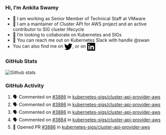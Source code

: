 ### Hi, I’m Ankita Swamy

- 💼 I am working as Senior Member of Technical Staff at VMware
- 👀 I am a maintainer of Cluster API for AWS project and an active contributor to SIG cluster lifecycle
- 💞️ I’m looking to collaborate on Kubernetes and SIGs
- 💬 You can reach me out on Kubernetes Slack with handle @swan
- You can also find me on <a href="https://twitter.com/SwamyAnkita" target="blank"><img align="center" src="https://raw.githubusercontent.com/Ankitasw/Ankitasw/master/svg/twitter.svg" alt="Ankitasw" height="25" width="25" color="#1DA1f2" /></a>, or on <a href="https://www.linkedin.com/in/Ankitaswamy/" target="blank"><img align="center" src="https://raw.githubusercontent.com/Ankitasw/Ankitasw/master/svg/linkedin.svg" alt="Ankitasw" height="25" width="25" /></a>

### GitHub Stats
![Github stats](https://github-readme-stats.vercel.app/api?username=Ankitasw&count_private=true&show_icons=true&theme=tokyonight)

### GitHub Activity 
<!--START_SECTION:activity-->
1. 🗣 Commented on [#3886](https://github.com/kubernetes-sigs/cluster-api-provider-aws/issues/3886) in [kubernetes-sigs/cluster-api-provider-aws](https://github.com/kubernetes-sigs/cluster-api-provider-aws)
2. 🗣 Commented on [#3886](https://github.com/kubernetes-sigs/cluster-api-provider-aws/issues/3886) in [kubernetes-sigs/cluster-api-provider-aws](https://github.com/kubernetes-sigs/cluster-api-provider-aws)
3. 🗣 Commented on [#3886](https://github.com/kubernetes-sigs/cluster-api-provider-aws/issues/3886) in [kubernetes-sigs/cluster-api-provider-aws](https://github.com/kubernetes-sigs/cluster-api-provider-aws)
4. 🗣 Commented on [#3884](https://github.com/kubernetes-sigs/cluster-api-provider-aws/issues/3884) in [kubernetes-sigs/cluster-api-provider-aws](https://github.com/kubernetes-sigs/cluster-api-provider-aws)
5. 💪 Opened PR [#3886](https://github.com/kubernetes-sigs/cluster-api-provider-aws/pull/3886) in [kubernetes-sigs/cluster-api-provider-aws](https://github.com/kubernetes-sigs/cluster-api-provider-aws)
<!--END_SECTION:activity-->
